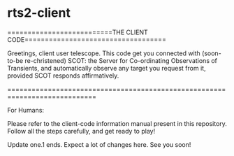 # rts2-client
==========================THE CLIENT CODE===================================

Greetings, client user telescope. This code get you connected with (soon-to-be re-christened) SCOT: the Server for Co-ordinating Observations of Transients, and automatically observe any target you request from it, provided SCOT responds affirmatively.

============================================================================

For Humans:

Please refer to the client-code information manual present in this repository. Follow all the steps carefully, and get ready to play!

Update one.1 ends. Expect a lot of changes here. See you soon!
